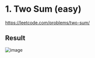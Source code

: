 # 1. Two Sum (easy)

https://leetcode.com/problems/two-sum/

## Result
![image](https://user-images.githubusercontent.com/11509384/151682188-23ca859c-cd19-4e3e-9b81-bb61aaa60d62.png)
